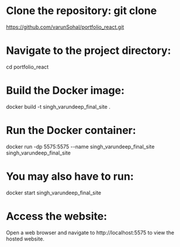 # Clone the repository: git clone 
https://github.com/varunSohal/portfolio_react.git

# Navigate to the project directory: 
cd portfolio_react

# Build the Docker image: 
docker build -t singh_varundeep_final_site .

# Run the Docker container:
 docker run -dp 5575:5575 --name singh_varundeep_final_site singh_varundeep_final_site

# You may also have to run:
 docker start singh_varundeep_final_site

# Access the website: 
Open a web browser and navigate to http://localhost:5575 to view the hosted website.